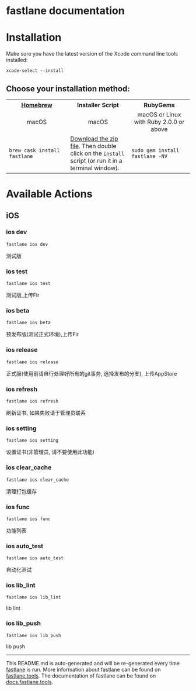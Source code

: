 fastlane documentation
================
# Installation

Make sure you have the latest version of the Xcode command line tools installed:

```
xcode-select --install
```

## Choose your installation method:

<table width="100%" >
<tr>
<th width="33%"><a href="http://brew.sh">Homebrew</a></th>
<th width="33%">Installer Script</th>
<th width="33%">RubyGems</th>
</tr>
<tr>
<td width="33%" align="center">macOS</td>
<td width="33%" align="center">macOS</td>
<td width="33%" align="center">macOS or Linux with Ruby 2.0.0 or above</td>
</tr>
<tr>
<td width="33%"><code>brew cask install fastlane</code></td>
<td width="33%"><a href="https://download.fastlane.tools">Download the zip file</a>. Then double click on the <code>install</code> script (or run it in a terminal window).</td>
<td width="33%"><code>sudo gem install fastlane -NV</code></td>
</tr>
</table>

# Available Actions
## iOS
### ios dev
```
fastlane ios dev
```
测试版
### ios test
```
fastlane ios test
```
测试版,上传Fir
### ios beta
```
fastlane ios beta
```
预发布版(测试正式环境),上传Fir
### ios release
```
fastlane ios release
```
正式服(使用前请自行处理好所有的git事务, 选择发布的分支), 上传AppStore
### ios refresh
```
fastlane ios refresh
```
刷新证书, 如果失败请于管理员联系
### ios setting
```
fastlane ios setting
```
设置证书(非管理员, 请不要使用此功能)
### ios clear_cache
```
fastlane ios clear_cache
```
清理打包缓存
### ios func
```
fastlane ios func
```
功能列表
### ios auto_test
```
fastlane ios auto_test
```
自动化测试
### ios lib_lint
```
fastlane ios lib_lint
```
lib lint
### ios lib_push
```
fastlane ios lib_push
```
lib push

----

This README.md is auto-generated and will be re-generated every time [fastlane](https://fastlane.tools) is run.
More information about fastlane can be found on [fastlane.tools](https://fastlane.tools).
The documentation of fastlane can be found on [docs.fastlane.tools](https://docs.fastlane.tools).
